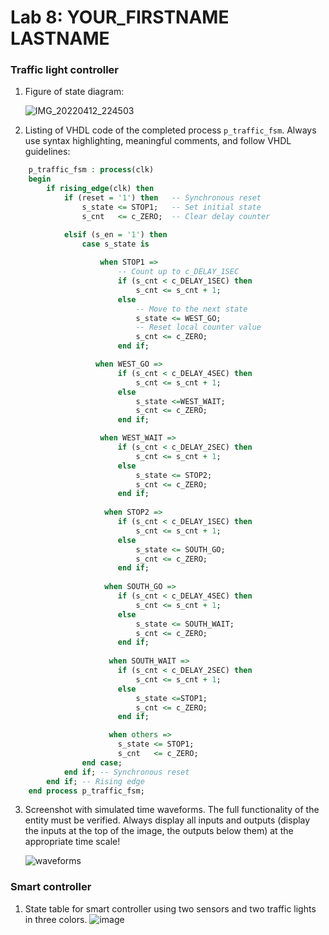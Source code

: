 # Lab 8: YOUR_FIRSTNAME LASTNAME

### Traffic light controller

1. Figure of state diagram:

   ![IMG_20220412_224503](https://user-images.githubusercontent.com/99811894/163052504-e47f41df-11f9-466d-8e40-434e29008880.jpg)

2. Listing of VHDL code of the completed process `p_traffic_fsm`. Always use syntax highlighting, meaningful comments, and follow VHDL guidelines:

```vhdl
    p_traffic_fsm : process(clk)
    begin
        if rising_edge(clk) then
            if (reset = '1') then   -- Synchronous reset
                s_state <= STOP1;   -- Set initial state
                s_cnt   <= c_ZERO;  -- Clear delay counter

            elsif (s_en = '1') then
                case s_state is
                
                    when STOP1 =>
                        -- Count up to c_DELAY_1SEC
                        if (s_cnt < c_DELAY_1SEC) then
                            s_cnt <= s_cnt + 1;
                        else
                            -- Move to the next state
                            s_state <= WEST_GO;
                            -- Reset local counter value
                            s_cnt <= c_ZERO;
                        end if;

                   when WEST_GO =>
                        if (s_cnt < c_DELAY_4SEC) then
                            s_cnt <= s_cnt + 1;
                        else
                            s_state <=WEST_WAIT;
                            s_cnt <= c_ZERO;    
                        end if;

                    when WEST_WAIT =>   
                        if (s_cnt < c_DELAY_2SEC) then
                            s_cnt <= s_cnt + 1;
                        else
                            s_state <= STOP2;
                            s_cnt <= c_ZERO;    
                        end if;
                        
                     when STOP2 =>   
                        if (s_cnt < c_DELAY_1SEC) then
                            s_cnt <= s_cnt + 1;
                        else
                            s_state <= SOUTH_GO;
                            s_cnt <= c_ZERO;    
                        end if;    
                        
                     when SOUTH_GO =>   
                        if (s_cnt < c_DELAY_4SEC) then
                            s_cnt <= s_cnt + 1;
                        else
                            s_state <= SOUTH_WAIT;
                            s_cnt <= c_ZERO;    
                        end if;  
                      
                      when SOUTH_WAIT =>
                        if (s_cnt < c_DELAY_2SEC) then
                            s_cnt <= s_cnt + 1;
                        else
                            s_state <=STOP1;
                            s_cnt <= c_ZERO;    
                        end if;

                      when others =>
                        s_state <= STOP1;
                        s_cnt   <= c_ZERO;
                end case;
            end if; -- Synchronous reset
        end if; -- Rising edge
    end process p_traffic_fsm;
```

3. Screenshot with simulated time waveforms. The full functionality of the entity must be verified. Always display all inputs and outputs (display the inputs at the top of the image, the outputs below them) at the appropriate time scale!

   ![waveforms](https://user-images.githubusercontent.com/99811894/163045321-6f404b7a-912f-454d-9a35-eaafbb60f80a.png)

### Smart controller

1. State table for smart controller using two sensors and two traffic lights in three colors.
![image](https://user-images.githubusercontent.com/99811894/163056108-027657dc-ff09-4c5f-a9db-3cf684ad156f.png)
